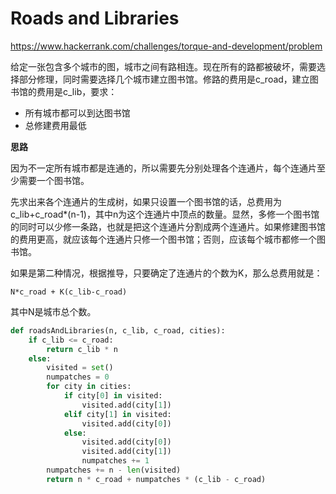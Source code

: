 # Roads and Libraries

https://www.hackerrank.com/challenges/torque-and-development/problem

给定一张包含多个城市的图，城市之间有路相连。现在所有的路都被破坏，需要选择部分修理，同时需要选择几个城市建立图书馆。修路的费用是c_road，建立图书馆的费用是c_lib，要求：

- 所有城市都可以到达图书馆
- 总修建费用最低

**思路**

因为不一定所有城市都是连通的，所以需要先分别处理各个连通片，每个连通片至少需要一个图书馆。

先求出来各个连通片的生成树，如果只设置一个图书馆的话，总费用为c_lib+c_road*(n-1)，其中n为这个连通片中顶点的数量。显然，多修一个图书馆的同时可以少修一条路，也就是把这个连通片分割成两个连通片。如果修建图书馆的费用更高，就应该每个连通片只修一个图书馆；否则，应该每个城市都修一个图书馆。

如果是第二种情况，根据推导，只要确定了连通片的个数为K，那么总费用就是：

`N*c_road + K(c_lib-c_road)`

其中N是城市总个数。

```python
def roadsAndLibraries(n, c_lib, c_road, cities):
    if c_lib <= c_road:
        return c_lib * n
    else:
        visited = set()
        numpatches = 0
        for city in cities:
            if city[0] in visited:
                visited.add(city[1])
            elif city[1] in visited:
                visited.add(city[0])
            else:
                visited.add(city[0])
                visited.add(city[1])
                numpatches += 1
        numpatches += n - len(visited)
        return n * c_road + numpatches * (c_lib - c_road)
```
